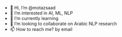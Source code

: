 - 👋 Hi, I’m @motazsaad
- 👀 I’m interested in AI, ML, NLP
- 🌱 I’m currently learning 
- 💞️ I’m looking to collaborate on Arabic NLP research 
- 📫 How to reach me? by email 

<!---
motazsaad/motazsaad is a ✨ special ✨ repository because its `README.md` (this file) appears on your GitHub profile.
You can click the Preview link to take a look at your changes.
--->
